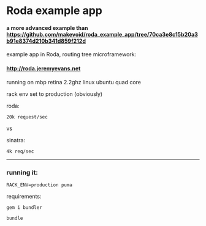 # Roda example app

#### a more advanced example than  https://github.com/makevoid/roda_example_app/tree/70ca3e8c15b20a3b91e8374d210b341d859f212d

example app in Roda, routing tree microframework:

#### http://roda.jeremyevans.net

running on mbp retina 2.2ghz linux ubuntu quad core

rack env set to production (obviously)

roda:

    20k request/sec

vs

sinatra:

    4k req/sec

---

### running it:

    RACK_ENV=production puma


requirements:

    gem i bundler

    bundle
